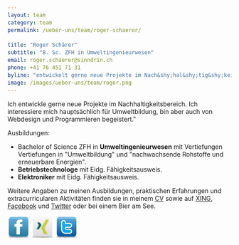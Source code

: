 ```yaml
---
layout: team
category: team
permalink: /ueber-uns/team/roger-schaerer/

title: "Roger Schärer"
subtitle: "B. Sc. ZFH in Umweltingenieurwesen"
email: roger.schaerer@sinndrin.ch
phone: +41 76 451 71 31
byline: "entwickelt gerne neue Projekte im Nach&shy;hal&shy;tig&shy;keits&shy;be&shy;reich. Er interessiert sich hauptsächlich für Umweltbildung, ist aber auch von Webdesign und Programmieren begeistert."
image: /images/ueber-uns/team/roger.png
---
```

Ich entwickle gerne neue Projekte im Nach&shy;hal&shy;tig&shy;keits&shy;be&shy;reich. Ich interessiere mich hauptsächlich für Umweltbildung, bin aber auch von Webdesign und Programmieren begeistert."

Ausbildungen:

- Bachelor of Science ZFH in **Umweltingenieurwesen** mit Vertiefungen Vertiefungen in "Umweltbildung" und "nachwachsende Rohstoffe und erneuerbare Energien".
- **Betriebstechnologe** mit Eidg. Fähigkeitsausweis.
- **Elektroniker** mit Eidg. Fähigkeitsausweis.

Weitere Angaben zu meinen Ausbildungen, praktischen Erfahrungen und extracurricularen Aktivitäten finden sie in meinem [CV](/assets/files/Schaerer_Roger_CV.pdf) sowie auf [XING](http://www.xing.com/profile/Roger_Schaerer3), [Facebook](https://www.facebook.com/uruch) und [Twitter](https://twitter.com/uru_ch) oder bei einem Bier am See.

<p><a href="https://www.facebook.com/uruch" target="_blank" rel="me"><img src="/images/design/contact-icons/icon-facebook.png" alt="Roger Schärer auf Facebook" height="50" width="50"></a> <a href="https://www.xing.com/profile/Roger_Schaerer3" target="_blank" rel="me"><img src="/images/design/contact-icons/icon-xing.png" alt="Roger Schärer auf Xing" height="50" width="50"></a> <a href="https://twitter.com/uru_ch" target="_blank" rel="me"><img src="/images/design/contact-icons/icon-twitter.png" alt="Roger Schärer auf Twitter" height="50" width="50"></a></p>